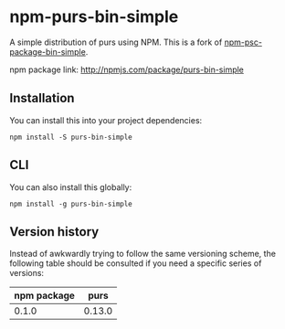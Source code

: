 # npm-purs-bin-simple

A simple distribution of purs using NPM. This is a fork of [npm-psc-package-bin-simple](https://github.com/justinwoo/npm-psc-package-bin-simple).

npm package link: <http://npmjs.com/package/purs-bin-simple>

## Installation

You can install this into your project dependencies:

```
npm install -S purs-bin-simple
```

## CLI

You can also install this globally:

```
npm install -g purs-bin-simple
```

## Version history

Instead of awkwardly trying to follow the same versioning scheme, the following table should be consulted if you need a specific series of versions:

| npm package | purs        |
| ----------- | ----------- |
| 0.1.0       | 0.13.0      |
